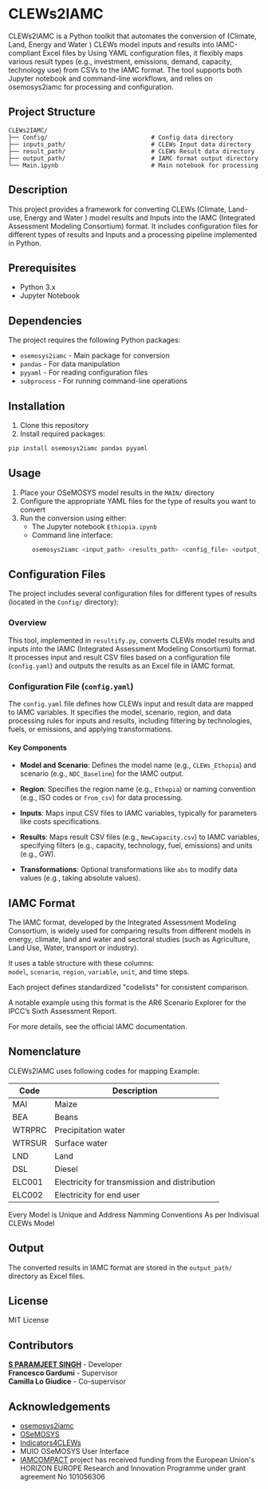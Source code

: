 # CLEWs2IAMC

CLEWs2IAMC is a Python toolkit that automates the conversion of (Climate, Land, Energy and Water ) CLEWs model inputs and results into IAMC-compliant Excel files  by Using YAML configuration files, it flexibly maps various result types (e.g., investment, emissions, demand, capacity, technology use) from CSVs to the IAMC format. The tool supports both Jupyter notebook and command-line workflows, and relies on osemosys2iamc for processing and configuration.

## Project Structure

```
CLEWs2IAMC/                             
├── Config/                             # Config data directory
├── inputs_path/                        # CLEWs Input data directory
├── result_path/                        # CLEWs Result data directory
├── output_path/                        # IAMC format output directory
└── Main.ipynb                          # Main notebook for processing

```

## Description

This project provides a framework for converting CLEWs (Climate, Land-use, Energy and Water ) model results and Inputs into the IAMC (Integrated Assessment Modeling Consortium) format. It includes configuration files for different types of results and Inputs and a processing pipeline implemented in Python.

## Prerequisites

- Python 3.x
- Jupyter Notebook

## Dependencies

The project requires the following Python packages:

- `osemosys2iamc` - Main package for conversion
- `pandas` - For data manipulation
- `pyyaml` - For reading configuration files
- `subprocess` - For running command-line operations

## Installation

1. Clone this repository
2. Install required packages:
```bash
pip install osemosys2iamc pandas pyyaml
```

## Usage

1. Place your OSeMOSYS model results in the `MAIN/` directory
2. Configure the appropriate YAML files for the type of results you want to convert
3. Run the conversion using either:
   - The Jupyter notebook `Ethiopia.ipynb`
   - Command line interface:
     ```bash
     osemosys2iamc <input_path> <results_path> <config_file> <output_file>
     ```

## Configuration Files

The project includes several configuration files for different types of results (located in the `Config/` directory):

### Overview

This tool, implemented in `resultify.py`, converts CLEWs model results and inputs into the IAMC (Integrated Assessment Modeling Consortium) format. It processes input and result CSV files based on a configuration file (`config.yaml`) and outputs the results as an Excel file in IAMC format.

### Configuration File (`config.yaml`)

The `config.yaml` file defines how CLEWs input and result data are mapped to IAMC variables. It specifies the model, scenario, region, and data processing rules for inputs and results, including filtering by technologies, fuels, or emissions, and applying transformations.

#### Key Components

- **Model and Scenario**: Defines the model name (e.g., `CLEWs_Ethopia`) and scenario (e.g., `NDC_Baseline`) for the IAMC output.

- **Region**: Specifies the region name (e.g., `Ethopia`) or naming convention (e.g., ISO codes or `from_csv`) for data processing.

- **Inputs**: Maps input CSV files to IAMC variables, typically for parameters like costs specifications.

- **Results**: Maps result CSV files (e.g., `NewCapacity.csv`) to IAMC variables, specifying filters (e.g., capacity, technology, fuel, emissions) and units (e.g., GW).

- **Transformations**: Optional transformations like `abs` to modify data values (e.g., taking absolute values).

## IAMC Format

The IAMC format, developed by the Integrated Assessment Modeling Consortium, is widely used for comparing results from different models in energy, climate, land and water and sectoral studies (such as Agriculture, Land Use, Water, transport or industry).

It uses a table structure with these columns:  
`model`, `scenario`, `region`, `variable`, `unit`, and time steps.

Each project defines standardized "codelists" for consistent comparison.

A notable example using this format is the AR6 Scenario Explorer for the IPCC’s Sixth Assessment Report.

For more details, see the official IAMC documentation.


## Nomenclature

CLEWs2IAMC uses following  codes for mapping Example:

| Code    | Description                                   |
|---------|-----------------------------------------------|
| MAI     | Maize                                         |
| BEA     | Beans                                         |
| WTRPRC  | Precipitation water                           |
| WTRSUR  | Surface water                                 |
| LND     | Land                                          |
| DSL     | Diesel                                        |
| ELC001  | Electricity for transmission and distribution |
| ELC002  | Electricity for end user                      |

Every Model is Unique and Address Namming Conventions As per Indivisual CLEWs Model

## Output

The converted results in IAMC format are stored in the `output_path/` directory as Excel files.

## License

MIT License

## Contributors

**[S PARAMJEET SINGH](https://github.com/Camilogiu)** - Developer  
**Francesco Gardumi** - Supervisor  
**Camilla Lo Giudice** - Co-supervisor

## Acknowledgements
- [osemosys2iamc](https://github.com/OSeMOSYS/osemosys2iamc)
- [OSeMOSYS](https://www.osemosys.org/)
- [Indicators4CLEWs](https://github.com/Camilogiu/Indicators4CLEWs/)
- MUIO OSeMOSYS User Interface
- [IAMCOMPACT](https://www.iam-compact.eu/) project has received funding from the European Union's HORIZON EUROPE Research and Innovation Programme under grant agreement No 101056306